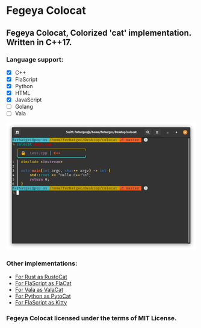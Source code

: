 # Fegeya Colocat
## Fegeya Colocat, Colorized 'cat' implementation. Written in C++17.

### Language support:
  * [x] C++
  * [x] FlaScript
  * [x] Python
  * [x] HTML
  * [x] JavaScript
  * [ ] Golang
  * [ ] Vala

![Colorized 'Meow!'!](resource/window.png)

### Other implementations:
 * [For Rust as RustoCat](https://github.com/ferhatgec/rustocat)
 * [For FlaScript as FlaCat](https://github.com/ferhatgec/flacat)
 * [For Vala as ValaCat](https://github.com/ferhatgec/valacat)
 * [For Python as PytoCat](https://github.com/ferhatgec/pytocat)
 * [For FlaScript as Kitty](https://github.com/ferhatgec/kit)

### Fegeya Colocat licensed under the terms of MIT License.
